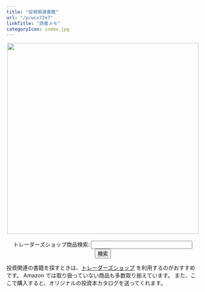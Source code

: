 ```yaml
---
title: "投資関連書籍"
url: "/p/wcx72e7"
linkTitle: "読書メモ"
categoryIcon: index.jpg
---
```


<center>
<div>
<a target=_blank href="https://www.tradersshop.com/bin/mainfrm?a=16313">
  <img width="500" src="https://www.tradersshop.com/images/alogo/16313.gif">
</a>
<div/>
<br/>
<form action="https://www.tradersshop.com/bin/searchprod">
    トレーダーズショップ商品検索:
    <input type="hidden" name="a" value="16313" />
    <input type="text" size="30" name="key" />
    <input type="submit" value="検索">
</form>
</center>

投資関連の書籍を探すときは、[トレーダーズショップ](https://www.tradersshop.com/bin/mainfrm?a=16313) を利用するのがおすすめです。
Amazon では取り扱っていない商品も多数取り揃えています。
また、ここで購入すると、オリジナルの投資本カタログを送ってくれます。

